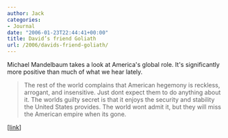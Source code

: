 ```yaml
---
author: Jack
categories:
- Journal
date: "2006-01-23T22:44:41+00:00"
title: David’s friend Goliath
url: /2006/davids-friend-goliath/
---
```


Michael Mandelbaum takes a look at America's global role. It's significantly more positive than much of what we hear lately. 

>The rest of the world complains that American hegemony is reckless, arrogant, and insensitive. Just dont expect them to do anything about it. The worlds guilty secret is that it enjoys the security and stability the United States provides. The world wont admit it, but they will miss the American empire when its gone. 

[[link](<http://foreignpolicy.com/story/cms.php?story_id=3331>)]